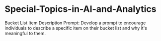 # Special-Topics-in-AI-and-Analytics
Bucket List Item Description Prompt: Develop a prompt to encourage individuals to describe a specific item on their bucket list and why it's meaningful to them.
